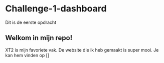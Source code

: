 # Challenge-1-dashboard
Dit is de eerste opdracht

## Welkom in mijn repo!
XT2 is mijn favoriete vak.
De website die ik heb gemaakt is super mooi.
Je kan hem vinden op []
